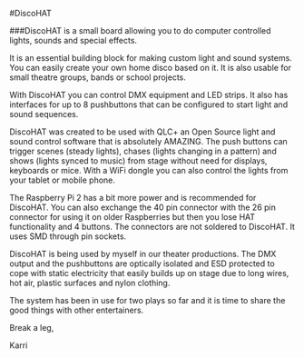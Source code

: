 <!--
---
class: board
type: audio
name: DiscoHAT
manufacturer: Kertatuote
description: Computer controlled DMX lights, sounds and special effects.
url: http://discohat.com
buy: http://discohat.com/shop
pincount: 40
pin:
  '8':
    name: TXD
    active: high
    mode: output
    description: DMX out
  '13':
    name: Button1
    active: low
    mode: input
    description: Button 1
  '15':
    name: Button2
    active: low
    mode: input
    description: Button 2
  '22':
    name: Button3
    active: low
    mode: input
    description: Button 3
  '18':
    name: Button4
    active: low
    mode: input
    description: Button 4
  '16':
    name: Button5
    active: low
    mode: input
    description: Button 5
  '37':
    name: Button6
    active: low
    mode: input
    description: Button 6
  '32':
    name: Button7
    active: low
    mode: input
    description: Button 7
  '36':
    name: Button8
    active: low
    mode: input
    description: Button 8
  '19':
    name: MOSI
    mode: spi
    description: LED strip data
  '23':
    name: SCLK
    mode: spi
    description: LED strip clock
-->
#DiscoHAT

###DiscoHAT is a small board allowing you to do computer controlled lights, sounds and special effects.

It is an essential building block for making custom light and sound systems. You can easily create your own home disco based on it. It is also usable for small theatre groups, bands or school projects.

With DiscoHAT you can control DMX equipment and LED strips. It also has interfaces for up to 8 pushbuttons that can be configured to start light and sound sequences.

DiscoHAT was created to be used with QLC+ an Open Source light and sound control software that is absolutely AMAZING. The push buttons can trigger scenes (steady lights), chases (lights changing in a pattern) and shows (lights synced to music) from stage without need for displays, keyboards or mice. With a WiFi dongle you can also control the lights from your tablet or mobile phone.

The Raspberry Pi 2 has a bit more power and is recommended for DiscoHAT. You can also exchange the 40 pin connector with the 26 pin connector for using it on older Raspberries but then you lose HAT functionality and 4 buttons. The connectors are not soldered to DiscoHAT. It uses SMD through pin sockets.

DiscoHAT is being used by myself in our theater productions. The DMX output and the pushbuttons are optically isolated and ESD protected to cope with static electricity that easily builds up on stage due to long wires, hot air, plastic surfaces and nylon clothing.

The system has been in use for two plays so far and it is time to share the good things with other entertainers.

Break a leg,

Karri
